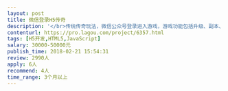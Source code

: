 ```yaml
---                
layout: post       
title: 微信登录H5传奇           
description: '</br>传统传奇玩法，微信公众号登录进入游戏，游戏功能包括升级、副本、商城等。</br>要求游戏流畅度高，画面精美，游戏稳定，安全性高！</br></br>整体外包，预计开发周期6个月，价格可商量</br>'     
contenturl: https://pro.lagou.com/project/6357.html      
tags: [H5开发,HTML5,JavaScript]            
salary: 30000-50000元          
publish_time: 2018-02-21 15:54:31         
review: 2990人                   
apply: 6人                   
recommend: 4人                   
time_range: 3个月以上              
---                 
```

